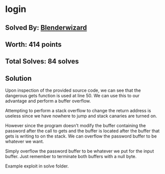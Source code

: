 # login
## Solved By: [Blenderwizard](https://github.com/Blenderwizard)
## Worth: 414 points
## Total Solves: 84 solves
## Solution

Upon inspection of the provided source code, we can see that the dangerous gets function is used at line 50. We can use this to our advantage and perform a buffer overflow.
 
Attempting to perform a stack overflow to change the return address is useless since we have nowhere to jump and stack canaries are turned on.
 
However since the program doesn't modify the buffer containing the password after the call to gets and the buffer is located after the buffer that gets is writing to on the stack. We can overflow the password buffer to be whatever we want.
 
Simply overflow the password buffer to be whatever we put for the input buffer. Just remember to terminate both buffers with a null byte.
 
Example exploit in solve folder.
